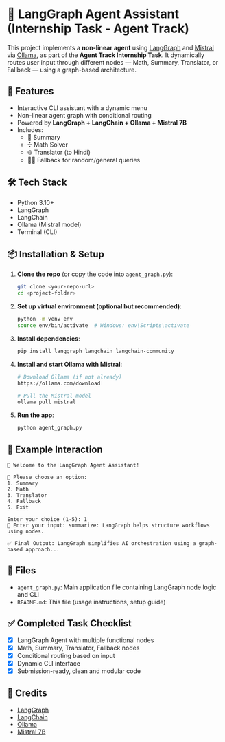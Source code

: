# 🧠 LangGraph Agent Assistant (Internship Task - Agent Track)

This project implements a **non-linear agent** using [LangGraph](https://github.com/langchain-ai/langgraph) and [Mistral](https://ollama.com/library/mistral) via [Ollama](https://ollama.com/), as part of the **Agent Track Internship Task**. It dynamically routes user input through different nodes — Math, Summary, Translator, or Fallback — using a graph-based architecture.

## 🚀 Features

- Interactive CLI assistant with a dynamic menu
- Non-linear agent graph with conditional routing
- Powered by **LangGraph + LangChain + Ollama + Mistral 7B**
- Includes: 
  - 📌 Summary
  - ➗ Math Solver
  - 🌐 Translator (to Hindi)
  - 🤷‍♂️ Fallback for random/general queries

## 🛠️ Tech Stack

- Python 3.10+
- LangGraph
- LangChain
- Ollama (Mistral model)
- Terminal (CLI)

## 📦 Installation & Setup

1. **Clone the repo** (or copy the code into `agent_graph.py`):
   ```bash
   git clone <your-repo-url>
   cd <project-folder>
   ```

2. **Set up virtual environment (optional but recommended)**:
   ```bash
   python -m venv env
   source env/bin/activate  # Windows: env\Scripts\activate
   ```

3. **Install dependencies**:
   ```bash
   pip install langgraph langchain langchain-community
   ```

4. **Install and start Ollama with Mistral**:
   ```bash
   # Download Ollama (if not already)
   https://ollama.com/download

   # Pull the Mistral model
   ollama pull mistral
   ```

5. **Run the app**:
   ```bash
   python agent_graph.py
   ```

## 🧪 Example Interaction

```
🤖 Welcome to the LangGraph Agent Assistant!

🔘 Please choose an option:
1. Summary
2. Math
3. Translator
4. Fallback
5. Exit

Enter your choice (1-5): 1
📝 Enter your input: summarize: LangGraph helps structure workflows using nodes.

✅ Final Output: LangGraph simplifies AI orchestration using a graph-based approach...
```

## 📁 Files

- `agent_graph.py`: Main application file containing LangGraph node logic and CLI
- `README.md`: This file (usage instructions, setup guide)

## ✅ Completed Task Checklist

- [x] LangGraph Agent with multiple functional nodes
- [x] Math, Summary, Translator, Fallback nodes
- [x] Conditional routing based on input
- [x] Dynamic CLI interface
- [x] Submission-ready, clean and modular code

## 🙌 Credits

- [LangGraph](https://github.com/langchain-ai/langgraph)
- [LangChain](https://python.langchain.com/)
- [Ollama](https://ollama.com/)
- [Mistral 7B](https://ollama.com/library/mistral)

